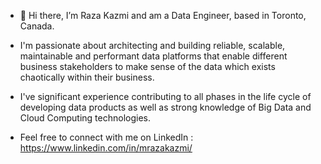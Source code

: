 - 👋 Hi there, I’m Raza Kazmi and am a Data Engineer, based in Toronto, Canada.

-  I'm passionate about architecting and building reliable, scalable, maintainable and performant data platforms that enable different business stakeholders to make sense of the data which exists chaotically within their business. 

- I've significant experience contributing to all phases in the life cycle of developing data products as well as strong knowledge of Big Data and Cloud Computing technologies.


- Feel free to connect with me on LinkedIn : https://www.linkedin.com/in/mrazakazmi/

<!---
MRazaKazmi/MRazaKazmi is a ✨ special ✨ repository because its `README.md` (this file) appears on your GitHub profile.
You can click the Preview link to take a look at your changes.
--->
